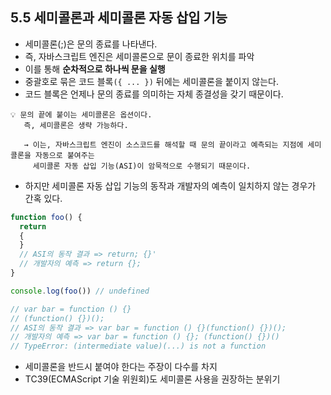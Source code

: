 ## 5.5 세미콜론과 세미콜론 자동 삽입 기능

- 세미콜론(;)은 문의 종료를 나타낸다.
- 즉, 자바스크립트 엔진은 세미콜론으로 문이 종료한 위치를 파악
- 이를 통해 **순차적으로 하나씩 문을 실행**
- 중괄호로 묶은 코드 블록`({ ... })` 뒤에는 세미콜론을 붙이지 않는다.
- 코드 블록은 언제나 문의 종료를 의미하는 자체 종결성을 갖기 때문이다.

```
💡 문의 끝에 붙이는 세미콜론은 옵션이다.
   즉, 세미콜론은 생략 가능하다.

   → 이는, 자바스크립트 엔진이 소스코드를 해석할 때 문의 끝이라고 예측되는 지점에 세미콜론을 자동으로 붙여주는
     세미콜론 자동 삽입 기능(ASI)이 암묵적으로 수행되기 때문이다.
```

- 하지만 세미콜론 자동 삽입 기능의 동작과 개발자의 예측이 일치하지 않는 경우가 간혹 있다.

```js
function foo() {
  return
  {
  }
  // ASI의 동작 결과 => return; {}'
  // 개발자의 예측 => return {};
}

console.log(foo()) // undefined

// var bar = function () {}
// (function() {})();
// ASI의 동작 결과 => var bar = function () {}(function() {})();
// 개발자의 예측 => var bar = function () {}; (function() {})()
// TypeError: (intermediate value)(...) is not a function
```

- 세미콜론을 반드시 붙여야 한다는 주장이 다수를 차지
- TC39(ECMAScript 기술 위원회)도 세미콜론 사용을 권장하는 분위기

